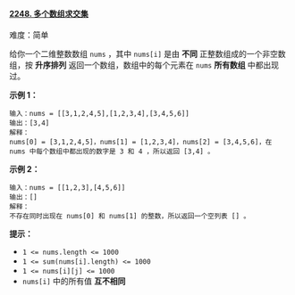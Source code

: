 ﻿#### [2248\. 多个数组求交集](https://leetcode.cn/problems/intersection-of-multiple-arrays/)

难度：简单

给你一个二维整数数组 `nums` ，其中 `nums[i]` 是由 **不同** 正整数组成的一个非空数组，按 **升序排列** 返回一个数组，数组中的每个元素在 `nums` **所有数组** 中都出现过。

**示例 1：**

```
输入：nums = [[3,1,2,4,5],[1,2,3,4],[3,4,5,6]]
输出：[3,4]
解释：
nums[0] = [3,1,2,4,5]，nums[1] = [1,2,3,4]，nums[2] = [3,4,5,6]，在 nums 中每个数组中都出现的数字是 3 和 4 ，所以返回 [3,4] 。
```

**示例 2：**

```
输入：nums = [[1,2,3],[4,5,6]]
输出：[]
解释：
不存在同时出现在 nums[0] 和 nums[1] 的整数，所以返回一个空列表 [] 。
```

**提示：**

-   `1 <= nums.length <= 1000`
-   `1 <= sum(nums[i].length) <= 1000`
-   `1 <= nums[i][j] <= 1000`
-   `nums[i]` 中的所有值 **互不相同**
